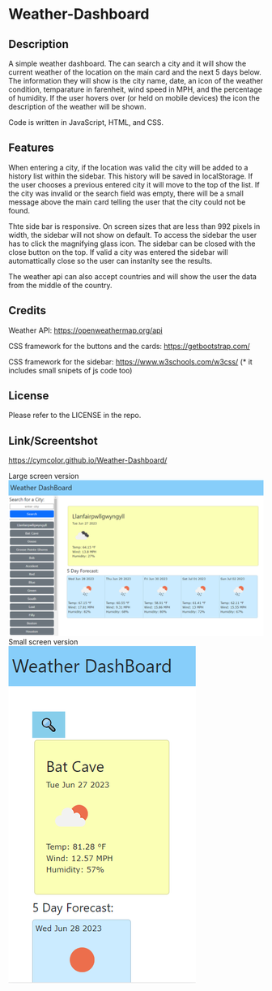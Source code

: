 # Weather-Dashboard
 
## Description

A simple weather dashboard. The can search a city and it will show the current weather of the location on the main card and the next 5 days below. The information they will show is the city name, date, an icon of the weather condition, temparature in farenheit, wind speed in MPH, and the percentage of humidity.
If the user hovers over (or held on mobile devices) the icon the description of the weather will be shown.

Code is written in JavaScript, HTML, and CSS.


## Features

When entering a city, if the location was valid the city will be added to a history list within the sidebar. This history will be saved in localStorage. If the user chooses a previous entered city it will move to the top of the list. If the city was invalid or the search field was empty, there will be a small message above the main card telling the user that the city could not be found.

Thte side bar is responsive. On screen sizes that are less than 992 pixels in width, the sidebar will not show on default. To access the sidebar the user has to click the magnifying glass icon. The sidebar can be closed with the close button on the top. If valid a city was entered the sidebar will automattically close so the user can instanlty see the results.

The weather api can also accept countries and will show the user the data from the middle of the country.

## Credits

Weather API: https://openweathermap.org/api

CSS framework for the buttons and the cards: https://getbootstrap.com/

CSS framework for the sidebar: https://www.w3schools.com/w3css/ (* it includes small snipets of js code too)



## License

Please refer to the LICENSE in the repo.


## Link/Screentshot

https://cymcolor.github.io/Weather-Dashboard/

Large screen version
![mod6hwscreenshot-big-screen](./assets/img/mod6hwscreenshot-bigscreen.PNG)
Small screen version
![mod6hwscreenshot-small-screen](./assets/img/mod6hwscreenshot-smallscreen.PNG)
